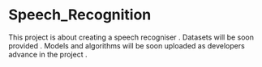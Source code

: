 # Speech_Recognition
This project is about creating a speech recogniser .
Datasets will be soon provided . Models and algorithms will be soon uploaded as developers advance in the project . 
